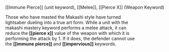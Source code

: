 [[Immune Pierce]] (unit keyword), [[Melee]], [[Pierce X]] (Weapon Keyword)

Those who have masted the Makashi style have turned  
lightsaber dueling into a true art form. While a unit with the  
makashi mastery keyword performs a melee attack, it can  
reduce the **[[pierce x]]** value of the weapon with which it is  
performing the attack by 1. If it does, the defender cannot use  
the **[[immune pierce]]** and **[[impervious]]** keywords.  
